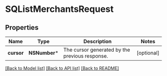 # SQListMerchantsRequest

## Properties
Name | Type | Description | Notes
------------ | ------------- | ------------- | -------------
**cursor** | **NSNumber*** | The cursor generated by the previous response. | [optional] 

[[Back to Model list]](../README.md#documentation-for-models) [[Back to API list]](../README.md#documentation-for-api-endpoints) [[Back to README]](../README.md)



